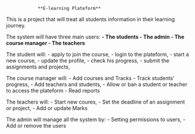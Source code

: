                 **E-learning Plateform**

This is a project that will treat all students information in their learning
journey. 

The system will have three main users:
    **- The students
    - The admin
    - The course manager
    - The teachers**

The student will:
    - apply to  join the course, 
    - login to the plateform,
    - start a new course,
    - update the profile,
    - check his progress,
    - submit the assignments and projects,

The course manager will:
    - Add courses  and Tracks
    - Track students' progress,
    - Add teachers and students,
    - Allow or ban a student or teacher to access the plateform
    - Read reports

The teachers will:
    - Start new coures,
    - Set the deadline of an assignment or project,
    - Add or update Marks

The admin will manage all the system by:
    - Setting permissions to users,
    - Add or remove the users
